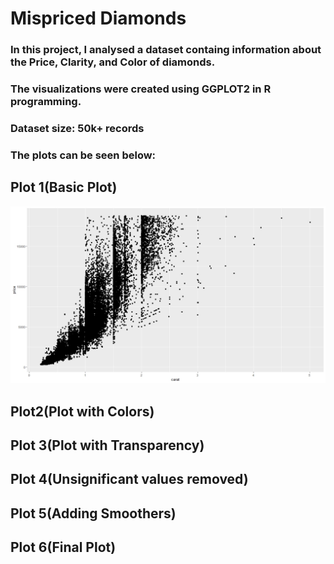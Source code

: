 # Mispriced Diamonds

### In this project, I analysed a dataset containg information about the Price, Clarity, and Color of diamonds. 
### The visualizations were created using GGPLOT2 in R programming.
### Dataset size: 50k+ records 

### The plots can be seen below:

## Plot 1(Basic Plot)
![](Plot%201(Basic%20Plot).jpeg)

## Plot2(Plot with Colors)


## Plot 3(Plot with Transparency)


## Plot 4(Unsignificant values removed)


## Plot 5(Adding Smoothers)


## Plot 6(Final Plot)

